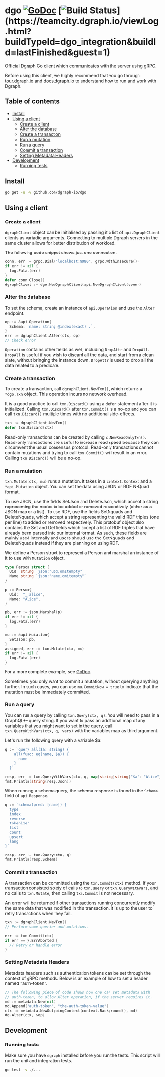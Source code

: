 # dgo [![GoDoc](https://godoc.org/github.com/dgraph-io/dgo?status.svg)](https://godoc.org/github.com/dgraph-io/dgo) [![Build Status](https://teamcity.dgraph.io/guestAuth/app/rest/builds/buildType:(id:dgo_integration)/statusIcon.svg)](https://teamcity.dgraph.io/viewLog.html?buildTypeId=dgo_integration&buildId=lastFinished&guest=1)

Official Dgraph Go client which communicates with the server using [gRPC](https://grpc.io/).

Before using this client, we highly recommend that you go through [tour.dgraph.io] and [docs.dgraph.io]
to understand how to run and work with Dgraph.

[docs.dgraph.io]:https://docs.dgraph.io
[tour.dgraph.io]:https://tour.dgraph.io


## Table of contents

- [Install](#install)
- [Using a client](#using-a-client)
  - [Create a client](#create-a-client)
  - [Alter the database](#alter-the-database)
  - [Create a transaction](#create-a-transaction)
  - [Run a mutation](#run-a-mutation)
  - [Run a query](#run-a-query)
  - [Commit a transaction](#commit-a-transaction)
  - [Setting Metadata Headers](#setting-metadata-headers)
- [Development](#development)
  - [Running tests](#running-tests)

## Install

```sh
go get -u -v github.com/dgraph-io/dgo
```

## Using a client

### Create a client

`dgraphClient` object can be initialised by passing it a list of `api.DgraphClient` clients as
variadic arguments. Connecting to multiple Dgraph servers in the same cluster allows for better
distribution of workload.

The following code snippet shows just one connection.

```go
conn, err := grpc.Dial("localhost:9080", grpc.WithInsecure())
if err != nil {
  log.Fatal(err)
}
defer conn.Close()
dgraphClient := dgo.NewDgraphClient(api.NewDgraphClient(conn))
```

### Alter the database

To set the schema, create an instance of `api.Operation` and use the `Alter` endpoint.

```go
op := &api.Operation{
  Schema: `name: string @index(exact) .`,
}
err := dgraphClient.Alter(ctx, op)
// Check error
```

`Operation` contains other fields as well, including `DropAttr` and `DropAll`.
`DropAll` is useful if you wish to discard all the data, and start from a clean
slate, without bringing the instance down. `DropAttr` is used to drop all the data
related to a predicate.

### Create a transaction

To create a transaction, call `dgraphClient.NewTxn()`, which returns a `*dgo.Txn` object. This
operation incurs no network overhead.

It is a good practice to call `txn.Discard()` using a `defer` statement after it is initialized.
Calling `txn.Discard()` after `txn.Commit()` is a no-op and you can call `txn.Discard()` multiple
times with no additional side-effects.

```go
txn := dgraphClient.NewTxn()
defer txn.Discard(ctx)
```

Read-only transactions can be created by calling `c.NewReadOnlyTxn()`. Read-only
transactions are useful to increase read speed because they can circumvent the
usual consensus protocol. Read-only transactions cannot contain mutations and
trying to call `txn.Commit()` will result in an error. Calling `txn.Discard()`
will be a no-op.

### Run a mutation

`txn.Mutate(ctx, mu)` runs a mutation. It takes in a `context.Context` and a
`*api.Mutation` object. You can set the data using JSON or RDF N-Quad format.

To use JSON, use the fields SetJson and DeleteJson, which accept a string
representing the nodes to be added or removed respectively (either as a JSON map
or a list). To use RDF, use the fields SetNquads and DeleteNquads, which accept
a string representing the valid RDF triples (one per line) to added or removed
respectively. This protobuf object also contains the Set and Del fields which
accept a list of RDF triples that have already been parsed into our internal
format. As such, these fields are mainly used internally and users should use
the SetNquads and DeleteNquads instead if they are planning on using RDF.

We define a Person struct to represent a Person and marshal an instance of it to
use with `Mutation` object.

```go
type Person struct {
  Uid  string `json:"uid,omitempty"`
  Name string `json:"name,omitempty"`
}

p := Person{
  Uid:  "_:alice",
  Name: "Alice",
}

pb, err := json.Marshal(p)
if err != nil {
  log.Fatal(err)
}

mu := &api.Mutation{
  SetJson: pb,
}
assigned, err := txn.Mutate(ctx, mu)
if err != nil {
  log.Fatal(err)
}
```

For a more complete example, see
[GoDoc](https://godoc.org/github.com/dgraph-io/dgo#example-package--SetObject).

Sometimes, you only want to commit a mutation, without querying anything
further. In such cases, you can use `mu.CommitNow = true` to indicate that the
mutation must be immediately committed.

### Run a query

You can run a query by calling `txn.Query(ctx, q)`. You will need to pass in a GraphQL+- query string. If
you want to pass an additional map of any variables that you might want to set in the query, call
`txn.QueryWithVars(ctx, q, vars)` with the variables map as third argument.

Let's run the following query with a variable $a:
```go
q := `query all($a: string) {
    all(func: eq(name, $a)) {
      name
    }
  }`

resp, err := txn.QueryWithVars(ctx, q, map[string]string{"$a": "Alice"})
fmt.Println(string(resp.Json))
```

When running a schema query, the schema response is found in the `Schema` field of `api.Response`.

```go
q := `schema(pred: [name]) {
  type
  index
  reverse
  tokenizer
  list
  count
  upsert
  lang
}`

resp, err := txn.Query(ctx, q)
fmt.Println(resp.Schema)
```

### Commit a transaction

A transaction can be committed using the `txn.Commit(ctx)` method. If your transaction
consisted solely of calls to `txn.Query` or `txn.QueryWithVars`, and no calls to
`txn.Mutate`, then calling `txn.Commit` is not necessary.

An error will be returned if other transactions running concurrently modify the same
data that was modified in this transaction. It is up to the user to retry
transactions when they fail.

```go
txn := dgraphClient.NewTxn()
// Perform some queries and mutations.

err := txn.Commit(ctx)
if err == y.ErrAborted {
  // Retry or handle error
}
```

### Setting Metadata Headers
Metadata headers such as authentication tokens can be set through the context of gRPC methods. Below is an example of how to set a header named "auth-token".
```go
// The following piece of code shows how one can set metadata with
// auth-token, to allow Alter operation, if the server requires it.
md := metadata.New(nil)
md.Append("auth-token", "the-auth-token-value")
ctx := metadata.NewOutgoingContext(context.Background(), md)
dg.Alter(ctx, &op)
```

## Development

### Running tests

Make sure you have `dgraph` installed before you run the tests. This script will run the unit and
integration tests.

```sh
go test -v ./...
```
